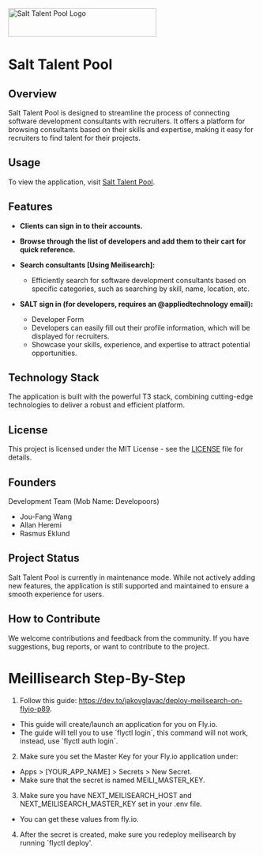 <img src="https://salt-talent-pool.vercel.app/_next/image?url=%2FlogoBlack.png&w=384&q=75" alt="Salt Talent Pool Logo" width="300" height="58">

# Salt Talent Pool

## Overview

Salt Talent Pool is designed to streamline the process of connecting software development consultants with recruiters. It offers a platform for browsing consultants based on their skills and expertise, making it easy for recruiters to find talent for their projects.

## Usage

To view the application, visit [Salt Talent Pool](https://talents.salt.dev/).

## Features

- **Clients can sign in to their accounts.**
- **Browse through the list of developers and add them to their cart for quick reference.**

- **Search consultants [Using Meilisearch]:**

  - Efficiently search for software development consultants based on specific categories, such as searching by skill, name, location, etc.

- **SALT sign in (for developers, requires an @appliedtechnology email):**
  - Developer Form
  - Developers can easily fill out their profile information, which will be displayed for recruiters.
  - Showcase your skills, experience, and expertise to attract potential opportunities.

## Technology Stack

The application is built with the powerful T3 stack, combining cutting-edge technologies to deliver a robust and efficient platform.

## License

This project is licensed under the MIT License - see the [LICENSE](LICENSE) file for details.

## Founders

Development Team (Mob Name: Developoors)

- Jou-Fang Wang
- Allan Heremi
- Rasmus Eklund

## Project Status

Salt Talent Pool is currently in maintenance mode. While not actively adding new features, the application is still supported and maintained to ensure a smooth experience for users.

## How to Contribute

We welcome contributions and feedback from the community. If you have suggestions, bug reports, or want to contribute to the project.

# Meillisearch Step-By-Step

1. Follow this guide: https://dev.to/jakovglavac/deploy-meilisearch-on-flyio-p89.

- This guide will create/launch an application for you on Fly.io.
- The guide will tell you to use ´flyctl login´, this command will not work, instead, use ´flyctl auth login´.

2. Make sure you set the Master Key for your Fly.io application under:

- Apps > [YOUR_APP_NAME] > Secrets > New Secret.
- Make sure that the secret is named MEILI_MASTER_KEY.

3. Make sure you have NEXT_MEILISEARCH_HOST and NEXT_MEILISEARCH_MASTER_KEY set in your .env file.

- You can get these values from fly.io.

4. After the secret is created, make sure you redeploy meilisearch by running ´flyctl deploy'.
